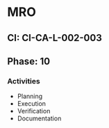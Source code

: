 # MRO

## CI: CI-CA-L-002-003
## Phase: 10

### Activities
- Planning
- Execution
- Verification
- Documentation
